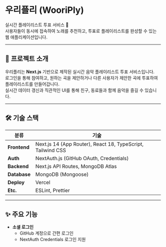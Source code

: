 # 우리플리 (WooriPly)

실시간 플레이리스트 투표 서비스 🎵  
사용자들이 동시에 접속하여 노래를 추천하고, 투표로 플레이리스트를 완성할 수 있는 웹 애플리케이션입니다.

---

## 📌 프로젝트 소개
우리플리는 **Next.js** 기반으로 제작된 실시간 음악 플레이리스트 투표 서비스입니다.  
로그인을 통해 참여하고, 원하는 곡을 제안하거나 다른 사용자가 제안한 곡에 투표하여 플레이리스트를 만들어갑니다.  
실시간 데이터 갱신과 직관적인 UI를 통해 친구, 동료들과 함께 음악을 즐길 수 있습니다.

---

## 🛠 기술 스택

| 분류        | 기술 |
|-------------|------|
| **Frontend** | Next.js 14 (App Router), React 18, TypeScript, Tailwind CSS |
| **Auth**     | NextAuth.js (GitHub OAuth, Credentials) |
| **Backend**  | Next.js API Routes, MongoDB Atlas |
| **Database** | MongoDB (Mongoose) |
| **Deploy**   | Vercel |
| **Etc.**     | ESLint, Prettier |

---

## ✨ 주요 기능

- **소셜 로그인**
    - GitHub 계정으로 간편 로그인
    - NextAuth Credentials 로그인 지원


    